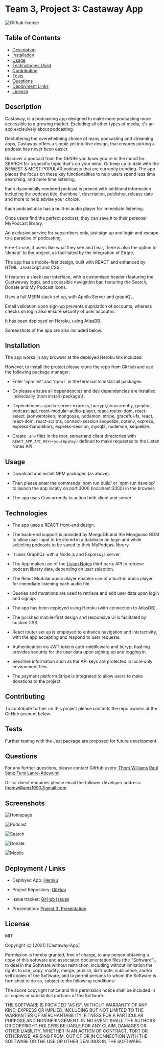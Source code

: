 # Team 3, Project 3: Castaway App

![Github license](https://img.shields.io/badge/license-MIT-blue.svg)

## Table of Contents

- [Description](#description)
- [Installation](#installation)
- [Usage](#usage)
- [Technologies Used](#technologies)
- [Contributing](#contributing)
- [Tests](#tests)
- [Questions](#questions)
- [Deployment Links](#deployment)
- [License](#license)

## Description

Castaway, is a podcasting app designed to make more podcasting more accessible to a growing market. Excluding all other types of media, it's an app exclsuively about podcasting. 

Decluttering the overwhelming choice of many podcasting and streaming apps, Castaway offers a simple yet intuitive design, that ensures picking a podcast has never been easier. 

Discover a podcast from the GENRE you know you're in the mood for. SEARCH for a specific topic that's on your mind. Or keep up to date with the NEWEST & MOST POPULAR podcasts that are currently trending. The app places the focus on these key functionalities to help users spend less time searching, and more time listening. 

Each dyanmically rendered podcast is primed with additonal information including the podcast title, thumbnail, description, publisher, release date and more to help advise your choice. 

Each podcast also has a built-in audio player for immediate listening. 

Once users find the perfect podcast, they can save it to their personal MyPodcast library. 

An exclusive service for subscribers only, just sign up and login and escape to a paradise of podcasting. 

Free-to-use, if users like what they see and hear, there is also the option to 'donate' to the project, as facilitated by the integration of Stripe.

The app has a mobile-first design, built with REACT and enhanced by HTML, Javascript and CSS. 

It features a sleek user interface, with a customised header (featuring the Castwaway logo), and accessible navigation bar, featuring the Search, Donate and My Podcast icons.

Uses a full MERN stack set up, with Apollo Server and graphQL. 

Email validation upon sign-up prevents duplciation of accounts, whereas checks on login also ensure security of user accoutns. 

It has been deployed on Heroku, using AtlasDB.

Screenshots of the app are also included below.


## Installation

The app works in any browser at the deployed Heroku link included.

However, to install the project please clone the repo from GitHub and use the following package manager:

* Enter 'npm init' and 'npm i' in the terminal to install all packages.

* Or please ensure all dependencies and dev dependencies are installed individually (npm install {package}).

- Dependencies: apollo-server-express, brcrypt,concurrently, graphql, podcast-api, react-modular-audio-player, react-router-dom, react-select, jsonwebtoken, mongoose, nodemon, stripe, graceful-fs, react, react-dom, react-scripts,  connect-session sequelize, dotenv, express, express-handlebars, express-session, mysql2, nodemon, sequelize.

* Create `.env` files in the root, server and client directories with `REACT_APP_API_KEY=(yourApiKey)` defined to make requestes to the Listen Notes API.


## Usage

* Download and install NPM packages (as above).

* Then please enter the commands 'npm run build' or 'npm run develop' to launch the app locally on port 3000 (localhost:3000) in the browser. 

* The app uses Concurrently to action both client and server.


## Technologies

* The app uses a REACT front-end design. 

* The back-end support is provided by MongoDB and the Mongoose ODM to allow user input to be stored in a database on login and while selecting podcasts to be saved to their MyPodcast library. 

* It uses GraphQL with a Node.js and Express.js server.

* The App makes use of the [Listen Notes](https://www.listennotes.com/) third party API to retrieve podcast library data, depending on user selection. 

* The React Modular audio player enables use of a built-in audio player for immediate listening each audio file. 

* Queries and mutations are used to retrieve and add user data upon login and signup. 

* The app has been deployed using Heroku (with connection to AtlasDB).

* The polished mobile-first design and responsive UI is faciitated by custom CSS.

* React router set up is employed to enhance navigation and interactivity, with the app accepting and respond to user requests.

* Authentication via JWT tokens auth-middleware and bcrypt hashing provides security for the user data upon signing up and logging in.

* Sensitive information such as the API keys are protected in local-only environment files.

* The payment platform Stripe is integrated to allow users to make donations to the project.



## Contributing

To contribute further on this project please contacts the repo owners at the GitHub account below. 

## Tests

Further testing with the Jest package are proposed for future development.

## Questions

For any further questions, please contact GitHub users:
[Thom Williams](https://www.github.com/ThomWilliams/)
[Raul Sanz](https://github.com/itsraulsanz)
[Temi Lanre-Adewumi](https://github.com/TemyTemy)

Or for direct enquiries please email the follower developer address:
thomwilliams1990@gmail.com

## Screenshots

![Homepage](client/src/assets/home.png)

![Podcast](client/src/assets/single.png)

![Search](client/src/assets/search.png)

![Donate](client/src/assets/donate.png)

![Mobile](client/src/assets/mobile.png)

## Deployment / Links

- Deployed App: [Heroku](https://castaway-podcast-app.herokuapp.com/)

- Project Repository: [GitHub](https://github.com/ThomWilliams/castaway-app)

- Issue tracker: [GitHub Issues](https://github.com/ThomWilliams/castaway-app/issues)

- Presentation: [Project 3: Presentation](https://docs.google.com/presentation/d/1_tSJ2Q1P50FxCxLY9PRPjQWXqdfaoPBU0K4l4Mj88e0/edit?usp=sharing)

## License

MIT

Copyright (c) [2021] [Castaway-App]

Permission is hereby granted, free of charge, to any person obtaining a copy
of this software and associated documentation files (the "Software"), to deal
in the Software without restriction, including without limitation the rights
to use, copy, modify, merge, publish, distribute, sublicense, and/or sell
copies of the Software, and to permit persons to whom the Software is
furnished to do so, subject to the following conditions:

The above copyright notice and this permission notice shall be included in all
copies or substantial portions of the Software.

THE SOFTWARE IS PROVIDED "AS IS", WITHOUT WARRANTY OF ANY KIND, EXPRESS OR
IMPLIED, INCLUDING BUT NOT LIMITED TO THE WARRANTIES OF MERCHANTABILITY,
FITNESS FOR A PARTICULAR PURPOSE AND NONINFRINGEMENT. IN NO EVENT SHALL THE
AUTHORS OR COPYRIGHT HOLDERS BE LIABLE FOR ANY CLAIM, DAMAGES OR OTHER
LIABILITY, WHETHER IN AN ACTION OF CONTRACT, TORT OR OTHERWISE, ARISING FROM,
OUT OF OR IN CONNECTION WITH THE SOFTWARE OR THE USE OR OTHER DEALINGS IN THE
SOFTWARE.
